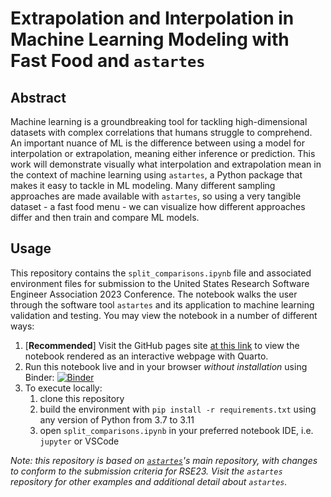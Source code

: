 # Extrapolation and Interpolation in Machine Learning Modeling with Fast Food and `astartes`

## Abstract
Machine learning is a groundbreaking tool for tackling high-dimensional datasets with complex correlations that humans struggle to comprehend.
An important nuance of ML is the difference between using a model for interpolation or extrapolation, meaning either inference or prediction.
This work will demonstrate visually what interpolation and extrapolation mean in the context of machine learning using `astartes`, a Python package that makes it easy to tackle in ML modeling.
Many different sampling approaches are made available with `astartes`, so using a very tangible dataset - a fast food menu - we can visualize how different approaches differ and then train and compare ML models.

## Usage
This repository contains the `split_comparisons.ipynb` file and associated environment files for submission to the United States Research Software Engineer Association 2023 Conference.
The notebook walks the user through the software tool `astartes` and its application to machine learning validation and testing.
You may view the notebook in a number of different ways:
 1. \[__Recommended__\] Visit the GitHub pages site [at this link](https://jacksonburns.github.io/use-rse-23-astartes/split_comparisons.html) to view the notebook rendered as an interactive webpage with Quarto.
 2. Run this notebook live and in your browser _without installation_ using Binder: [![Binder](https://mybinder.org/badge_logo.svg)](https://mybinder.org/v2/gh/JacksonBurns/use-rse-23-astartes/main?labpath=split_comparisons.ipynb)
 3. To execute locally:
    1. clone this repository
    2. build the environment with `pip install -r requirements.txt` using any version of Python from 3.7 to 3.11
    3. open `split_comparisons.ipynb` in your preferred notebook IDE, i.e. `jupyter` or VSCode

_Note: this repository is based on [`astartes`](https://github.com/JacksonBurns/astartes)'s main repository, with changes to conform to the submission criteria for RSE23. Visit the `astartes` repository for other examples and additional detail about `astartes`._